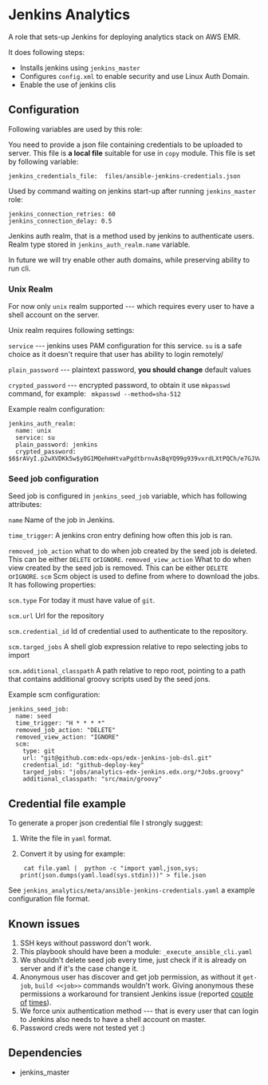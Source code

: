 Jenkins Analytics
=================

A role that sets-up Jenkins for deploying analytics stack
on AWS EMR.

It does following steps:

* Installs jenkins using ``jenkins_master``
* Configures ``config.xml`` to enable security and use
  Linux Auth Domain.
* Enable the use of jenkins clis

Configuration
-------------

Following variables are used by this role:

You need to provide a json file containing credentials
to be uploaded to server. This file is **a local file**
suitable for use in ``copy`` module. This file is set by
following variable:

    jenkins_credentials_file:  files/ansible-jenkins-credentials.json


Used by command waiting on jenkins start-up after running ``jenkins_master``
role:

    jenkins_connection_retries: 60
    jenkins_connection_delay: 0.5

Jenkins auth realm, that is a method used by jenkins to authenticate users.
Realm type stored in ``jenkins_auth_realm.name`` variable.

In future we will try enable other auth domains, while
preserving ability to run cli.

### Unix Realm

For now only ``unix`` realm supported --- which requires every user to have a
shell account on the server.

Unix realm requires following settings:

``service`` --- jenkins uses PAM configuration for this service. `su` is
a safe choice as it doesn't require that user has ability to login remotely/

``plain_password`` --- plaintext password, **you should change** default values

``crypted_password`` --- encrypted password, to obtain it use ``mkpasswd``
command, for example: `` mkpasswd --method=sha-512``

Example realm configuration:

    jenkins_auth_realm:
      name: unix
      service: su
      plain_password: jenkins
      crypted_password: $6$rAVyI.p2wXVDKk5w$y0G1MQehmHtvaPgdtbrnvAsBqYQ99g939vxrdLXtPQCh/e7GJVwbnqIKZpve8EcMLTtq.7sZwTBYV9Tdjgf1k.


### Seed job configuration

Seed job is configured in ``jenkins_seed_job`` variable, which has following
attributes:

``name`` Name of the job in Jenkins.

``time_trigger``: A jenkins cron entry defining how often this job is ran.

``removed_job_action`` what to do when job created by the seed job is deleted.
This can be either  ``DELETE`` or``IGNORE``.
``removed_view_action`` What to do when view created by the seed job is removed.
This can be either  ``DELETE`` or``IGNORE``.
``scm`` Scm object is used to define from where to download
the jobs. It has following properties:

``scm.type`` For today it must have value of ``git``.

``scm.url`` Url for the repository

``scm.credential_id`` Id of credential used to authenticate to the repository.

``scm.targed_jobs`` A shell glob expression relative to repo selecting jobs
to import

``scm.additional_classpath`` A path relative to repo root, pointing to a path
that contains additional groovy scripts used by the seed jons.

Example scm configuration:

    jenkins_seed_job:
      name: seed
      time_trigger: "H * * * *"
      removed_job_action: "DELETE"
      removed_view_action: "IGNORE"
      scm:
        type: git
        url: "git@github.com:edx-ops/edx-jenkins-job-dsl.git"
        credential_id: "github-deploy-key"
        targed_jobs: "jobs/analytics-edx-jenkins.edx.org/*Jobs.groovy"
        additional_classpath: "src/main/groovy"

Credential file example
-----------------------

To generate a proper json credential file I strongly suggest:

1. Write the file in ``yaml`` format.
2. Convert it by using for example:

        cat file.yaml |  python -c "import yaml,json,sys; print(json.dumps(yaml.load(sys.stdin)))" > file.json


See ``jenkins_analytics/meta/ansible-jenkins-credentials.yaml`` a example
configuration file format.

Known issues
------------

1. SSH keys without password don't work.
2. This playbook should have been a module: ``_execute_ansible_cli.yaml``
3. We shouldn't delete seed job every time, just check if it is already on
 server and if it's the case change it.
4. Anonymous user has discover and get job permission, as without it
  ``get-job``, ``build <<job>>`` commands wouldn't work.
  Giving anonymous these permissions a workaround for
  transient Jenkins issue (reported [couple][1] [of][2] [times][3]).
5. We force unix authentication method --- that is every user that can login
  to Jenkins also needs to have a shell account on master.
6. Password creds were not tested yet :)

Dependencies
------------

- jenkins_master

[1]: https://issues.jenkins-ci.org/browse/JENKINS-12543
[2]: https://issues.jenkins-ci.org/browse/JENKINS-11024
[3]: https://issues.jenkins-ci.org/browse/JENKINS-22143
